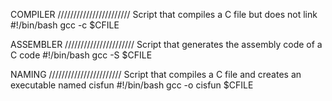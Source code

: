 COMPILER ///////////////////////
Script that compiles a C file but does not link
#!/bin/bash
gcc -c $CFILE


ASSEMBLER //////////////////////
Script that generates the assembly code of a C code
#!/bin/bash
gcc -S $CFILE


NAMING ///////////////////////
Script that compiles a C file and creates an executable named cisfun
#!/bin/bash
gcc -o cisfun $CFILE
